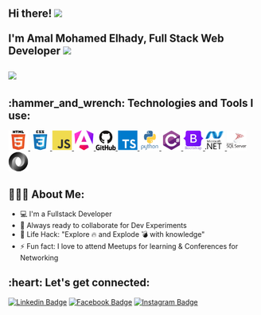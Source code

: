 <h2 align="left">
 <abc>
  <br>Hi there! <img src="https://user-images.githubusercontent.com/42378118/110234147-e3259600-7f4e-11eb-95be-0c4047144dea.gif" width="30"><br>
  <br> I'm Amal Mohamed Elhady, Full Stack Web Developer <img src="https://media.giphy.com/media/WUlplcMpOCEmTGBtBW/giphy.gif" width="30"> <br>
  <br>
<img src="https://miro.medium.com/v2/resize:fit:1400/format:webp/0*yBvA5CnEX3Sd4aod.gif" width="500">
 </abc>
</h2> 
<h2 align="left">:hammer_and_wrench: Technologies and Tools I use:</h2>
<p align="left">
    <a href="https://www.w3.org/html/" target="_blank"> <img src="https://raw.githubusercontent.com/devicons/devicon/master/icons/html5/html5-original-wordmark.svg" alt="html5" width="40" height="40"/> </a>
    <a href="https://www.w3schools.com/css/" target="_blank"> <img src="https://raw.githubusercontent.com/devicons/devicon/master/icons/css3/css3-original-wordmark.svg" alt="css3" width="40" height="40"/> </a>
    <a href="https://developer.mozilla.org/en-US/docs/Web/JavaScript" target="_blank"> <img src="https://raw.githubusercontent.com/devicons/devicon/master/icons/javascript/javascript-original.svg" alt="javascript" width="40" height="40"/> </a>
  <a href="https://www.w3schools.com/angular/" target="_blank"> <img src="https://raw.githubusercontent.com/devicons/devicon/master/icons/angular/angular-original.svg" alt="angular" width="40" height="40"/> </a>
  <a href="https://www.coursera.org/learn/introduction-git-github" target="_blank"> <img src="https://github.com/devicons/devicon/blob/master/icons/github/github-original-wordmark.svg" alt="github" width="40" height="40"/> </a>
    <a href="https://www.w3schools.com/typescript/typescript_intro.php" target="_blank"> <img src="https://github.com/devicons/devicon/blob/master/icons/typescript/typescript-original.svg" alt="typescript" width="40" height="40"/> </a> 
    <a href="https://www.w3schools.com/python/" target="_blank"> <img src="https://github.com/devicons/devicon/blob/master/icons/python/python-original-wordmark.svg" alt="python" width="40" height="40"/> </a>
<a href="https://www.w3schools.com/cs/index.php" target="_blank"> <img src="https://github.com/devicons/devicon/blob/master/icons/csharp/csharp-original.svg" alt="csharp" width="40" height="40"/> </a>
<a href="https://www.w3schools.com/bootstrap/bootstrap_ver.asp" target="_blank"> <img src="https://github.com/devicons/devicon/blob/master/icons/bootstrap/bootstrap-original-wordmark.svg" alt="bootstrap" width="40" height="40"/> </a>
<a href="https://learn.microsoft.com/en-us/dotnet/?WT.mc_id=dotnet-35129-website" target="_blank"> <img src="https://github.com/devicons/devicon/blob/master/icons/dot-net/dot-net-original-wordmark.svg" alt=".Net" width="40" height="40"/> </a>
 <a href="https://www.w3schools.com/sql/sql_ref_sqlserver.asp" target="_blank"> <img src="https://github.com/devicons/devicon/blob/master/icons/microsoftsqlserver/microsoftsqlserver-original-wordmark.svg" alt="SQL Server" width="40" height="40"/> </a>
 <a href="https://www.w3schools.com/js/js_json_intro.asp" target="_blank"> <img src="https://github.com/devicons/devicon/blob/master/icons/json/json-original.svg" alt="JSON" width="40" height="40"/> </a>
    </p>

<h2 align="left">👨🏻‍💻 About Me:</h2>

- :computer: I'm a Fullstack Developer
- :rocket: Always ready to collaborate for Dev Experiments
- :dart: Life Hack: "Explore :fire: and Explode :bomb: with knowledge"
- :zap: Fun fact: I love to attend Meetups for learning & Conferences for Networking<br>

<h2 align="left">:heart: Let's get connected:</h2>

[![Linkedin Badge](https://img.shields.io/badge/-amalmohamedelhady-blue?style=flat-square&logo=Linkedin&logoColor=white&link=https://www.linkedin.com/in/amal-mohamed-elhady-47a388275/)](https://www.linkedin.com/in/amal-mohamed-elhady-47a388275/)
[![Facebook Badge](https://img.shields.io/badge/-@amal__elhady-3b5998?style=flat-square&labelColor=3b5998&logo=facebook&logoColor=white&link=https://www.facebook.com/molaelhady.elhady)](https://www.facebook.com/molaelhady.elhady) 
[![Instagram Badge](https://img.shields.io/badge/-@amal__elhady-D7008A?style=flat-square&labelColor=D7008A&logo=Instagram&logoColor=white&link=https://www.instagram.com/molaelhady/)](https://www.instagram.com/molaelhady/)

